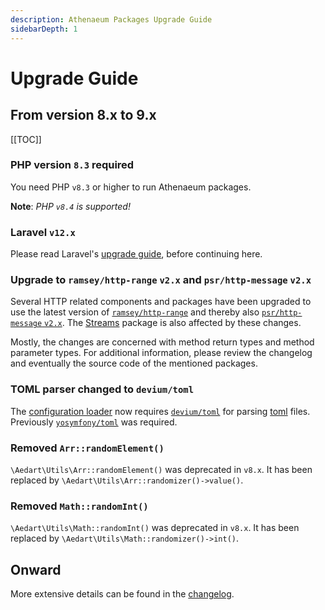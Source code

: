 ```yaml
---
description: Athenaeum Packages Upgrade Guide
sidebarDepth: 1
---
```


# Upgrade Guide

## From version 8.x to 9.x

[[TOC]]

### PHP version `8.3` required

You need PHP `v8.3` or higher to run Athenaeum packages.

**Note**: _PHP `v8.4` is supported!_

### Laravel `v12.x`

Please read Laravel's [upgrade guide](https://laravel.com/docs/12.x/upgrade), before continuing here.

### Upgrade to `ramsey/http-range` `v2.x` and `psr/http-message` `v2.x`

Several HTTP related components and packages have been upgraded to use the latest version of
[`ramsey/http-range`](https://github.com/ramsey/http-range) and thereby also
[`psr/http-message` `v2.x`](https://github.com/php-fig/http-message).
The [Streams](./streams/README.md) package is also affected by these changes.

Mostly, the changes are concerned with method return types and method parameter types.
For additional information, please review the changelog and eventually the source code of the mentioned packages.

### TOML parser changed to `devium/toml`

The [configuration loader](./config/README.md) now requires [`devium/toml`](https://github.com/vanodevium/toml) for
parsing [toml](https://github.com/toml-lang/toml) files. Previously [`yosymfony/toml`](https://github.com/yosymfony/toml)
was required.

### Removed `Arr::randomElement()`

`\Aedart\Utils\Arr::randomElement()` was deprecated in `v8.x`. It has been replaced
by `\Aedart\Utils\Arr::randomizer()->value()`.

### Removed `Math::randomInt()`

`\Aedart\Utils\Math::randomInt()` was deprecated in `v8.x`. It has been replaced
by `\Aedart\Utils\Math::randomizer()->int()`.

## Onward

More extensive details can be found in the [changelog](https://github.com/aedart/athenaeum/blob/master/CHANGELOG.md).
